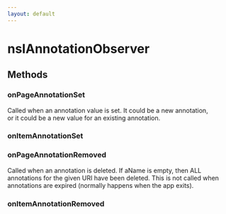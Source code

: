 ```yaml
---
layout: default
---
```


# nsIAnnotationObserver #

## Methods ##

### onPageAnnotationSet ###
  
Called when an annotation value is set. It could be a new annotation,  
or it could be a new value for an existing annotation.  
  

### onItemAnnotationSet ###

### onPageAnnotationRemoved ###
  
Called when an annotation is deleted. If aName is empty, then ALL  
annotations for the given URI have been deleted. This is not called when  
annotations are expired (normally happens when the app exits).  
  

### onItemAnnotationRemoved ###
